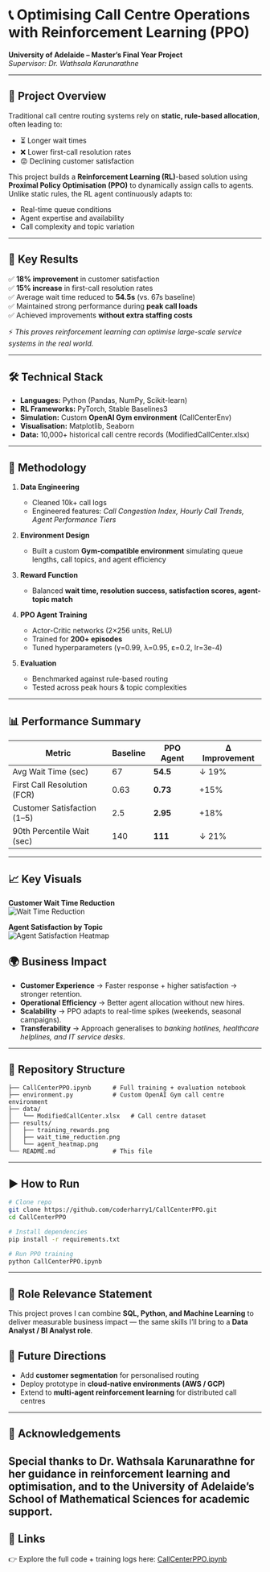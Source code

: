 # 📞 Optimising Call Centre Operations with Reinforcement Learning (PPO)

**University of Adelaide – Master’s Final Year Project**  
*Supervisor: Dr. Wathsala Karunarathne*  

---

## 🚀 Project Overview  

Traditional call centre routing systems rely on **static, rule-based allocation**, often leading to:  
- ⏳ Longer wait times  
- ❌ Lower first-call resolution rates  
- 😡 Declining customer satisfaction  

This project builds a **Reinforcement Learning (RL)**-based solution using **Proximal Policy Optimisation (PPO)** to dynamically assign calls to agents. Unlike static rules, the RL agent continuously adapts to:  
- Real-time queue conditions  
- Agent expertise and availability  
- Call complexity and topic variation  

---

## 🔑 Key Results  

✅ **18% improvement** in customer satisfaction  
✅ **15% increase** in first-call resolution rates  
✅ Average wait time reduced to **54.5s** (vs. 67s baseline)  
✅ Maintained strong performance during **peak call loads**  
✅ Achieved improvements **without extra staffing costs**  

⚡ *This proves reinforcement learning can optimise large-scale service systems in the real world.*  

---

## 🛠️ Technical Stack  

- **Languages:** Python (Pandas, NumPy, Scikit-learn)  
- **RL Frameworks:** PyTorch, Stable Baselines3  
- **Simulation:** Custom **OpenAI Gym environment** (CallCenterEnv)  
- **Visualisation:** Matplotlib, Seaborn  
- **Data:** 10,000+ historical call centre records (ModifiedCallCenter.xlsx)  

---

## 🧠 Methodology  

1. **Data Engineering**  
   - Cleaned 10k+ call logs  
   - Engineered features: *Call Congestion Index, Hourly Call Trends, Agent Performance Tiers*  

2. **Environment Design**  
   - Built a custom **Gym-compatible environment** simulating queue lengths, call topics, and agent efficiency  

3. **Reward Function**  
   - Balanced **wait time, resolution success, satisfaction scores, agent-topic match**  

4. **PPO Agent Training**  
   - Actor-Critic networks (2×256 units, ReLU)  
   - Trained for **200+ episodes**  
   - Tuned hyperparameters (γ=0.99, λ=0.95, ε=0.2, lr=3e-4)  

5. **Evaluation**  
   - Benchmarked against rule-based routing  
   - Tested across peak hours & topic complexities  

---

## 📊 Performance Summary  

| Metric                        | Baseline | PPO Agent | Δ Improvement |
|-------------------------------|----------|-----------|---------------|
| Avg Wait Time (sec)           | 67       | **54.5**  | ↓ 19% |
| First Call Resolution (FCR)   | 0.63     | **0.73**  | +15% |
| Customer Satisfaction (1–5)   | 2.5      | **2.95**  | +18% |
| 90th Percentile Wait (sec)    | 140      | **111**   | ↓ 21% |

---
## 📈 Key Visuals  

**Customer Wait Time Reduction**  
![Wait Time Reduction](https://github.com/user-attachments/assets/afeae65d-8016-4894-92dd-ece1955dad53)  

**Agent Satisfaction by Topic**  
![Agent Satisfaction Heatmap](https://github.com/user-attachments/assets/8a607289-1a9a-47bd-9f1e-10142ef68842)  

## 🌍 Business Impact  

- **Customer Experience** → Faster response + higher satisfaction → stronger retention.  
- **Operational Efficiency** → Better agent allocation without new hires.  
- **Scalability** → PPO adapts to real-time spikes (weekends, seasonal campaigns).  
- **Transferability** → Approach generalises to *banking hotlines, healthcare helplines, and IT service desks*.  

---

## 📂 Repository Structure  

```
├── CallCenterPPO.ipynb      # Full training + evaluation notebook
├── environment.py           # Custom OpenAI Gym call centre environment
├── data/
│   └── ModifiedCallCenter.xlsx   # Call centre dataset
├── results/
│   ├── training_rewards.png
│   ├── wait_time_reduction.png
│   └── agent_heatmap.png
└── README.md                # This file
```

---

## ▶️ How to Run  

```bash
# Clone repo
git clone https://github.com/coderharry1/CallCenterPPO.git
cd CallCenterPPO

# Install dependencies
pip install -r requirements.txt

# Run PPO training
python CallCenterPPO.ipynb
```

---

## 🎯 Role Relevance Statement  

This project proves I can combine **SQL, Python, and Machine Learning** to deliver measurable business impact — the same skills I’ll bring to a **Data Analyst / BI Analyst role**.  

## 📌 Future Directions  

- Add **customer segmentation** for personalised routing  
- Deploy prototype in **cloud-native environments (AWS / GCP)**  
- Extend to **multi-agent reinforcement learning** for distributed call centres  

---

## 🙏 Acknowledgements  

Special thanks to **Dr. Wathsala Karunarathne** for her guidance in reinforcement learning and optimisation, and to the University of Adelaide’s **School of Mathematical Sciences** for academic support.  
---

## 🔗 Links  
👉 Explore the full code + training logs here: [CallCenterPPO.ipynb](https://github.com/coderharry1/CallCenterPPO/blob/main/CallCenterPPO.ipynb)
